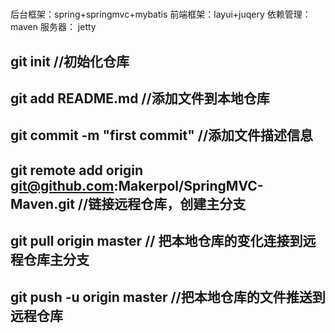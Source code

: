#

后台框架：spring+springmvc+mybatis
前端框架：layui+juqery
依赖管理：maven
服务器： jetty

## git init   							//初始化仓库
## git add README.md 					//添加文件到本地仓库  
## git commit -m "first commit"			//添加文件描述信息
## git remote add origin git@github.com:Makerpol/SpringMVC-Maven.git 	//链接远程仓库，创建主分支
##  git pull origin master 				// 把本地仓库的变化连接到远程仓库主分支
## git push -u origin master 			//把本地仓库的文件推送到远程仓库		
